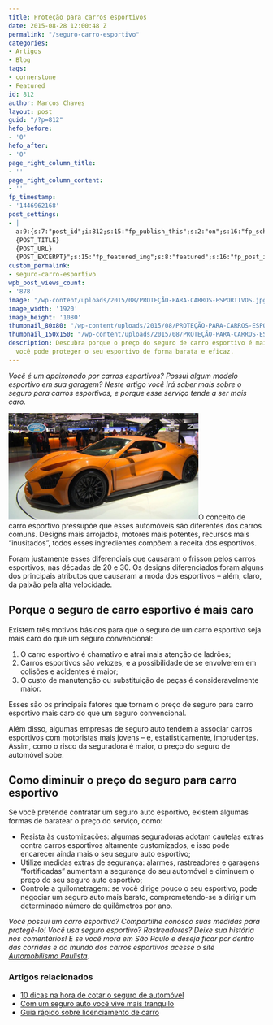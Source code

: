 ```yaml
---
title: Proteção para carros esportivos
date: 2015-08-28 12:00:48 Z
permalink: "/seguro-carro-esportivo"
categories:
- Artigos
- Blog
tags:
- cornerstone
- Featured
id: 812
author: Marcos Chaves
layout: post
guid: "/?p=812"
hefo_before:
- '0'
hefo_after:
- '0'
page_right_column_title:
- ''
page_right_column_content:
- ''
fp_timestamp:
- '1446962168'
post_settings:
- |
  a:9:{s:7:"post_id";i:812;s:15:"fp_publish_this";s:2:"on";s:16:"fp_schedule_this";s:3:"yes";s:11:"fp_datetime";s:0:"";s:18:"fp_timezone_offset";s:3:"120";s:8:"msg_body";s:66:"Novo post no {SITE_NAME}
  {POST_TITLE}
  {POST_URL}
  {POST_EXCERPT}";s:15:"fp_featured_img";s:8:"featured";s:16:"fp_post_img_text";s:0:"";s:5:"pages";a:2:{i:0;s:3:"own";i:1;s:15:"520743491417556";}}
custom_permalink:
- seguro-carro-esportivo
wpb_post_views_count:
- '878'
image: "/wp-content/uploads/2015/08/PROTEÇÃO-PARA-CARROS-ESPORTIVOS.jpg"
image_width: '1920'
image_height: '1080'
thumbnail_80x80: "/wp-content/uploads/2015/08/PROTEÇÃO-PARA-CARROS-ESPORTIVOS-80x80.jpg"
thumbnail_150x150: "/wp-content/uploads/2015/08/PROTEÇÃO-PARA-CARROS-ESPORTIVOS-150x150.jpg"
description: Descubra porque o preço do seguro de carro esportivo é mais caro, e como
  você pode proteger o seu esportivo de forma barata e eficaz.
---
```


_Você é um apaixonado por carros esportivos? Possui algum modelo esportivo em sua garagem? Neste artigo você irá saber mais sobre o seguro para carros esportivos, e porque esse serviço tende a ser mais caro._

[<img class="alignleft wp-image-3259" title="Proteção para carros esportivos" src="/wp-content/uploads/2015/08/PROTEÇÃO-PARA-CARROS-ESPORTIVOS-1024x576.jpg" alt="Proteção para carros esportivos" width="374" height="210" />](/wp-content/uploads/2015/08/PROTEÇÃO-PARA-CARROS-ESPORTIVOS.jpg)O conceito de carro esportivo pressupõe que esses automóveis são diferentes dos carros comuns. Designs mais arrojados, motores mais potentes, recursos mais “inusitados”, todos esses ingredientes compõem a receita dos esportivos.

Foram justamente esses diferenciais que causaram o frisson pelos carros esportivos, nas décadas de 20 e 30. Os designs diferenciados foram alguns dos principais atributos que causaram a moda dos esportivos – além, claro, da paixão pela alta velocidade.

## Porque o seguro de carro esportivo é mais caro

Existem três motivos básicos para que o seguro de um carro esportivo seja mais caro do que um seguro convencional:

  1. O carro esportivo é chamativo e atrai mais atenção de ladrões;
  2. Carros esportivos são velozes, e a possibilidade de se envolverem em colisões e acidentes é maior;
  3. O custo de manutenção ou substituição de peças é consideravelmente maior.

Esses são os principais fatores que tornam o preço de seguro para carro esportivo mais caro do que um seguro convencional.

Além disso, algumas empresas de seguro auto tendem a associar carros esportivos com motoristas mais jovens – e, estatisticamente, imprudentes. Assim, como o risco da seguradora é maior, o preço do seguro de automóvel sobe.

## Como diminuir o preço do seguro para carro esportivo

Se você pretende contratar um seguro auto esportivo, existem algumas formas de baratear o preço do serviço, como:

  * Resista às customizações: algumas seguradoras adotam cautelas extras contra carros esportivos altamente customizados, e isso pode encarecer ainda mais o seu seguro auto esportivo;
  * Utilize medidas extras de segurança: alarmes, rastreadores e garagens “fortificadas” aumentam a segurança do seu automóvel e diminuem o preço do seu seguro auto esportivo;
  * Controle a quilometragem: se você dirige pouco o seu esportivo, pode negociar um seguro auto mais barato, comprometendo-se a dirigir um determinado número de quilômetros por ano.

_Você possui um carro esportivo? Compartilhe conosco suas medidas para protegê-lo! Você usa seguro esportivo? Rastreadores? Deixe sua história nos comentários! E se você mora em São Paulo e deseja ficar por dentro das corridas e do mundo dos carros esportivos acesse o site <a href="http://www.automobilismopaulista.net/" target="_blank">Automobilismo Paulista</a>._

### Artigos relacionados

  * <a href="/dicas-cotacao-seguro-auto" target="_blank">10 dicas na hora de cotar o seguro de automóvel</a>
  * <a href="/com-um-seguro-auto-voce-vive-mais-tranquilo" target="_blank">Com um seguro auto você vive mais tranquilo</a>
  * <a href="/guia-rapido-sobre-licenciamento-de-carro" target="_blank">Guia rápido sobre licenciamento de carro</a>